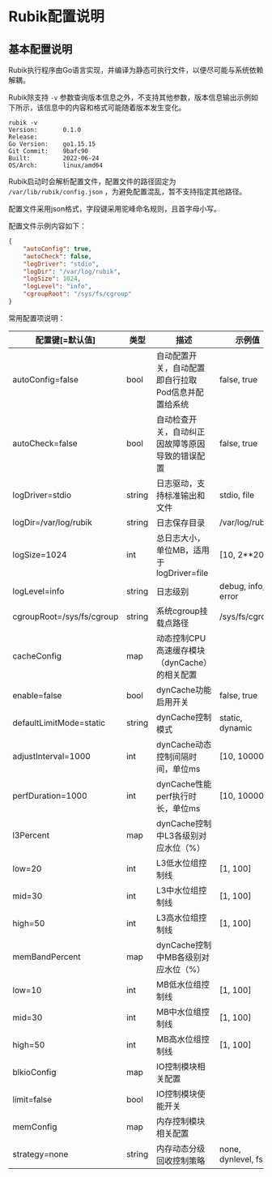 # Rubik配置说明

## 基本配置说明

Rubik执行程序由Go语言实现，并编译为静态可执行文件，以便尽可能与系统依赖解耦。

Rubik除支持 `-v` 参数查询版本信息之外，不支持其他参数，版本信息输出示例如下所示，该信息中的内容和格式可能随着版本发生变化。

```
rubik -v
Version:       0.1.0
Release:
Go Version:    go1.15.15
Git Commit:    9bafc90
Built:         2022-06-24
OS/Arch:       linux/amd64
```

Rubik启动时会解析配置文件，配置文件的路径固定为 `/var/lib/rubik/config.json` ，为避免配置混乱，暂不支持指定其他路径。

配置文件采用json格式，字段键采用驼峰命名规则，且首字母小写。

配置文件示例内容如下：

```json
{
    "autoConfig": true,
    "autoCheck": false,
    "logDriver": "stdio",
    "logDir": "/var/log/rubik",
    "logSize": 1024,
    "logLevel": "info",
    "cgroupRoot": "/sys/fs/cgroup"
}
```

常用配置项说明：

| 配置键[=默认值]           | 类型   | 描述                                                | 示例值               |
| ------------------------- | ------ | --------------------------------------------------- | -------------------- |
| autoConfig=false          | bool   | 自动配置开关，自动配置即自行拉取Pod信息并配置给系统 | false, true          |
| autoCheck=false           | bool   | 自动检查开关，自动纠正因故障等原因导致的错误配置    | false, true          |
| logDriver=stdio           | string | 日志驱动，支持标准输出和文件                        | stdio, file          |
| logDir=/var/log/rubik     | string | 日志保存目录                                        | /var/log/rubik       |
| logSize=1024              | int    | 总日志大小，单位MB，适用于logDriver=file            | [10, 2**20]          |
| logLevel=info             | string | 日志级别                                            | debug, info, error   |
| cgroupRoot=/sys/fs/cgroup | string | 系统cgroup挂载点路径                                | /sys/fs/cgroup       |
| cacheConfig               | map    | 动态控制CPU高速缓存模块（dynCache）的相关配置       |                      |
| enable=false              | bool   | dynCache功能启用开关                                | false, true          |
| defaultLimitMode=static   | string | dynCache控制模式                                    | static, dynamic      |
| adjustInterval=1000       | int    | dynCache动态控制间隔时间，单位ms                    | [10, 10000]          |
| perfDuration=1000         | int    | dynCache性能perf执行时长，单位ms                    | [10, 10000]          |
| l3Percent                 | map    | dynCache控制中L3各级别对应水位（%）                 |                      |
| low=20                    | int    | L3低水位组控制线                                    | [1, 100]             |
| mid=30                    | int    | L3中水位组控制线                                    | [1, 100]             |
| high=50                   | int    | L3高水位组控制线                                    | [1, 100]             |
| memBandPercent            | map    | dynCache控制中MB各级别对应水位（%）                 |                      |
| low=10                    | int    | MB低水位组控制线                                    | [1, 100]             |
| mid=30                    | int    | MB中水位组控制线                                    | [1, 100]             |
| high=50                   | int    | MB高水位组控制线                                    | [1, 100]             |
| blkioConfig               | map    | IO控制模块相关配置                                  |                      |
| limit=false               | bool   | IO控制模块使能开关                                  |                      |
| memConfig                 | map    | 内存控制模块相关配置                                |                      |
| strategy=none             | string | 内存动态分级回收控制策略                            | none, dynlevel, fssr |



